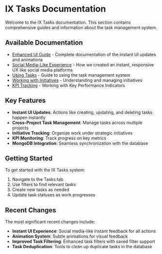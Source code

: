 # IX Tasks Documentation

Welcome to the IX Tasks documentation. This section contains comprehensive guides and information about the task management system.

## Available Documentation

- [Enhanced UI Guide](./ENHANCED_UI_GUIDE.md) - Complete documentation of the instant UI updates and animations
- [Social Media-Like Experience](./SOCIAL_MEDIA_LIKE_EXPERIENCE.md) - How we created an instant, responsive UX like social media platforms
- [Using Tasks](./using-tasks.md) - Guide to using the task management system
- [Working with Initiatives](./initiatives-guide.md) - Understanding and managing initiatives
- [KPI Tracking](./kpi-tracking.md) - Working with Key Performance Indicators

## Key Features

- **Instant UI Updates**: Actions like creating, updating, and deleting tasks happen instantly
- **Cross-Project Task Management**: Manage tasks across multiple projects
- **Initiative Tracking**: Organize work under strategic initiatives
- **KPI Monitoring**: Track progress on key metrics
- **MongoDB Integration**: Seamless synchronization with the database

## Getting Started

To get started with the IX Tasks system:

1. Navigate to the Tasks tab
2. Use filters to find relevant tasks
3. Create new tasks as needed
4. Update task statuses as work progresses

## Recent Changes

The most significant recent changes include:

- **Instant UI Experience**: Social media-like instant feedback for all actions
- **Animation System**: Subtle animations for visual feedback
- **Improved Task Filtering**: Enhanced task filters with saved filter support
- **Task Deduplication**: Tools to clean up duplicate tasks in the database